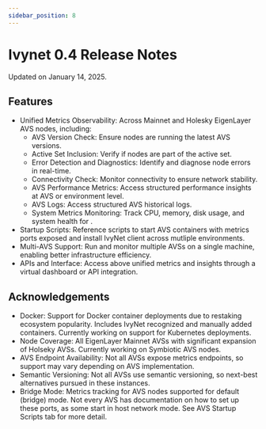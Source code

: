 ```yaml
---
sidebar_position: 8
---
```


# Ivynet 0.4 Release Notes

Updated on January 14, 2025.
## Features
- Unified Metrics Observability: Across Mainnet and Holesky EigenLayer AVS nodes, including:
    - AVS Version Check: Ensure nodes are running the latest AVS versions.
    - Active Set Inclusion: Verify if nodes are part of the active set.
    - Error Detection and Diagnostics: Identify and diagnose node errors in real-time.
    - Connectivity Check: Monitor connectivity to ensure network stability.
    - AVS Performance Metrics: Access structured performance insights at AVS or environment level.
    - AVS Logs: Access structured AVS historical logs.
    - System Metrics Monitoring: Track CPU, memory, disk usage, and system health for .
- Startup Scripts: Reference scripts to start AVS containers with metrics ports exposed and install IvyNet client across mutliple environments. 
- Multi-AVS Support: Run and monitor multiple AVSs on a single machine, enabling better infrastructure efficiency.
- APIs and Interface: Access above unified metrics and insights through a virtual dashboard or API integration.

## Acknowledgements

- Docker: Support for Docker container deployments due to restaking ecosystem popularity. Includes IvyNet recognized and manually added containers. Currently working on support for Kubernetes deployments.
- Node Coverage: All EigenLayer Mainnet AVSs with significant expansion of Holseky AVSs. 
Currently working on Symbiotic AVS nodes.
- AVS Endpoint Availability: Not all AVSs expose metrics endpoints, so support may vary depending on AVS implementation.
- Semantic Versioning: Not all AVSs use semantic versioning, so next-best alternatives pursued in these instances.
- Bridge Mode: Metrics tracking for AVS nodes supported for default (bridge) mode.
Not every AVS has documentation on how to set up these ports, as some start in host network mode.
See AVS Startup Scripts tab for more detail.
